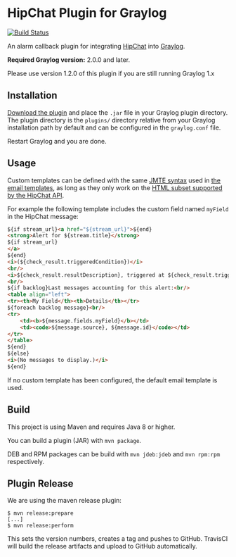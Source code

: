 HipChat Plugin for Graylog
==========================

[![Build Status](https://travis-ci.org/Graylog2/graylog-plugin-hipchat.svg)](https://travis-ci.org/Graylog2/graylog-plugin-hipchat)

An alarm callback plugin for integrating [HipChat](https://hipchat.com/) into [Graylog](https://www.graylog.org/).

**Required Graylog version:** 2.0.0 and later.

Please use version 1.2.0 of this plugin if you are still running Graylog 1.x

## Installation

[Download the plugin](https://github.com/Graylog2/graylog-plugin-hipchat/releases)
and place the `.jar` file in your Graylog plugin directory. The plugin directory
is the `plugins/` directory relative from your Graylog installation path by default
and can be configured in the `graylog.conf` file.

Restart Graylog and you are done.

## Usage

Custom templates can be defined with the same [JMTE syntax](https://cdn.rawgit.com/DJCordhose/jmte/master/doc/index.html) used in [the email templates](http://docs.graylog.org/en/2.0/pages/streams.html#email-alert-callback), as long as they only work on the [HTML subset supported by the HipChat API](https://developer.atlassian.com/hipchat/guide/sending-messages).

For example the following template includes the custom field named `myField` in the HipChat message:

```html
${if stream_url}<a href="${stream_url}">${end}
<strong>Alert for ${stream.title}</strong>
${if stream_url}
</a>
${end}
<i>(${check_result.triggeredCondition})</i>
<br/>
<i>${check_result.resultDescription}, triggered at ${check_result.triggeredAt}</i>
<br/>
${if backlog}Last messages accounting for this alert:<br/>
<table align="left">
<tr><th>My Field</th><th>Details</th></tr>
${foreach backlog message}<br/>
<tr>
    <td><b>${message.fields.myField}</b></td>
    <td><code>${message.source}, ${message.id}</code></td>
</tr>
</table>
${end}
${else}
<i>(No messages to display.)</i>
${end}
```

If no custom template has been configured, the default email template is used.

## Build

This project is using Maven and requires Java 8 or higher.

You can build a plugin (JAR) with `mvn package`.

DEB and RPM packages can be build with `mvn jdeb:jdeb` and `mvn rpm:rpm` respectively.

## Plugin Release

We are using the maven release plugin:

```
$ mvn release:prepare
[...]
$ mvn release:perform
```

This sets the version numbers, creates a tag and pushes to GitHub. TravisCI will build the release artifacts and upload to GitHub automatically.
